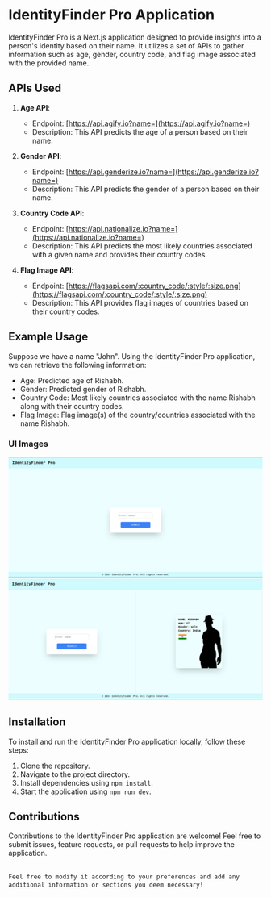 # IdentityFinder Pro Application

IdentityFinder Pro is a Next.js application designed to provide insights into a person's identity based on their name. It utilizes a set of APIs to gather information such as age, gender, country code, and flag image associated with the provided name.

## APIs Used

1. **Age API**:
   - Endpoint: [https://api.agify.io?name=](https://api.agify.io?name=)
   - Description: This API predicts the age of a person based on their name.

2. **Gender API**:
   - Endpoint: [https://api.genderize.io?name=](https://api.genderize.io?name=)
   - Description: This API predicts the gender of a person based on their name.

3. **Country Code API**:
   - Endpoint: [https://api.nationalize.io?name=](https://api.nationalize.io?name=)
   - Description: This API predicts the most likely countries associated with a given name and provides their country codes.

4. **Flag Image API**:
   - Endpoint: [https://flagsapi.com/:country_code/:style/:size.png](https://flagsapi.com/:country_code/:style/:size.png)
   - Description: This API provides flag images of countries based on their country codes. 

## Example Usage

Suppose we have a name "John". Using the IdentityFinder Pro application, we can retrieve the following information:

- Age: Predicted age of Rishabh.
- Gender: Predicted gender of Rishabh.
- Country Code: Most likely countries associated with the name Rishabh along with their country codes.
- Flag Image: Flag image(s) of the country/countries associated with the name Rishabh.

### UI Images
![UI Image](./src/static/homepage.png)
![UI Image](./src/static/details.png)

## Installation

To install and run the IdentityFinder Pro application locally, follow these steps:

1. Clone the repository.
2. Navigate to the project directory.
3. Install dependencies using `npm install`.
4. Start the application using `npm run dev`.



## Contributions

Contributions to the IdentityFinder Pro application are welcome! Feel free to submit issues, feature requests, or pull requests to help improve the application.

```

Feel free to modify it according to your preferences and add any additional information or sections you deem necessary!